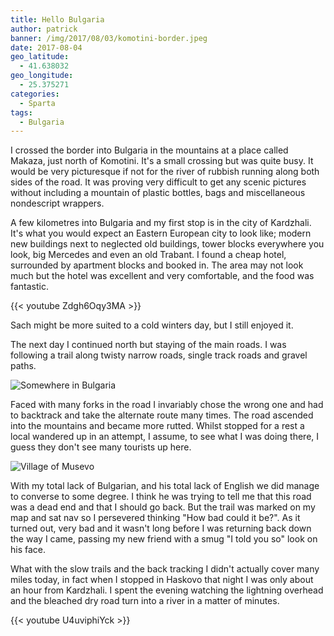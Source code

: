 ```yaml
---
title: Hello Bulgaria
author: patrick
banner: /img/2017/08/03/komotini-border.jpeg
date: 2017-08-04
geo_latitude:
  - 41.638032
geo_longitude: 
  - 25.375271
categories:
  - Sparta
tags:
  - Bulgaria
---
```

I crossed the border into Bulgaria in the mountains at a place called Makaza, just north of Komotini. It's a small crossing but was quite busy. It would be very picturesque if not for the river of rubbish running along both sides of the road. It was proving very difficult to get any scenic pictures without including a mountain of plastic bottles, bags and miscellaneous nondescript wrappers.

<!--more--> 

A few kilometres into Bulgaria and my first stop is in the city of Kardzhali. It's what you would expect an Eastern European city to look like; modern new buildings next to neglected old buildings, tower blocks everywhere you look, big Mercedes and even an old Trabant. I found a cheap hotel, surrounded by apartment blocks and booked in. The area may not look much but the hotel was excellent and very comfortable, and the food was fantastic. 

{{< youtube Zdgh6Oqy3MA >}}

Sach might be more suited to a cold winters day, but I still enjoyed it. 

The next day I continued north but staying of the main roads. I was following a trail along twisty narrow roads, single track roads and gravel paths. 

![Somewhere in Bulgaria](/img/2017/08/05/kardzhali-trails.jpeg) 

Faced with many forks in the road I invariably chose the wrong one and had to backtrack and take the alternate route many times. The road ascended into the mountains and became more rutted. Whilst stopped for a rest a local wandered up in an attempt, I assume, to see what I was doing there, I guess they don't see many tourists up here. 

![Village of Musevo](/img/2017/08/06/musevo-trails.jpeg)

With my total lack of Bulgarian, and his total lack of English we did manage to converse to some degree. I think he was trying to tell me that this road was a dead end and that I should go back. But the trail was marked on my map and sat nav so I persevered thinking "How bad could it be?". As it turned out, very bad and it wasn't long before I was returning back down the way I came, passing my new friend with a smug "I told you so" look on his face. 

What with the slow trails and the back tracking I didn't actually cover many miles today, in fact when I stopped in Haskovo that night I was only about an hour from Kardzhali. I spent the evening watching the lightning overhead and the bleached dry road turn into a river in a matter of minutes.

{{< youtube U4uviphiYck >}}